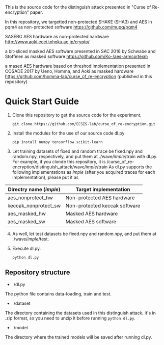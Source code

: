 This is the source code for the distinguish attack presented in "Curse of Re-encryption" paper.

In this repository, we targetted
non-protected SHAKE (SHA3) and AES in pqm4 as non-protected software
https://github.com/mupq/pqm4

SASEBO AES hardware as non-protected hardware
http://www.aoki.ecei.tohoku.ac.jp/crypto/

a bit-sliced masked AES software presented in SAC 2016 by Schwabe and Stoffelen as masked software
https://github.com/Ko-/aes-armcortexm

a mased AES hardware based on threshod implementation presented in COSADE 2017 by Ueno, Homma, and Aoki as masked hardware
https://github.com/homma-lab/curse_of_re-encryption (published in this repository)

# Quick Start Guide

1. Clone this repository to get the source code for the experiment.

    ```git clone https://github.com/ECSIS-lab/curse_of_re-encryption.git```

2. Install the modules for the use of our source code dl.py

    ```pip install numpy tensorflow scikit-learn```

3. Let training datasets of fixed and random trace be fixed.npy and random.npy, respectively, and put them at ./wave/_imple_/train with dl.py.
   For example, if you clonde this repository, it is /curse_of_re-encryption/distinguish_attack/wave/_imple_/train
   As dl.py supports the following implementations as _imple_ (after you acquired traces for each implementation), please put it as
  
| Directry name (_imple_) | Target implementation |
| -------------- | ---- |
| aes_nonprotect_hw | Non-protected AES hardware |
| keccak_nonprotect_sw | Non-protected keccak software |
| aes_masked_hw | Masked AES hardware |
| aes_masked_sw | Masked AES software | 

4. As well, let test datasets be fixed.npy and random.npy, and put them at ./wave/_imple_/test.
    
5. Execute dl.py.

   ```python dl.py``` 
   
## Repository structure 
- ./dl.py

The python file contains data-loading, train and test.

- ./dataset

The directory containing the datasets used in this distinguish attack. 
It's in .zip format, so you need to unzip it before running ```python dl.py```.

- ./model

The directory where the trained models will be saved after running dl.py.
